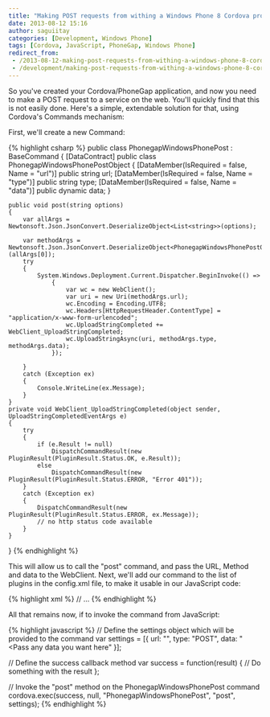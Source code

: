 ```yaml
---
title: "Making POST requests from withing a Windows Phone 8 Cordova project"
date: 2013-08-12 15:16
author: saguiitay
categories: [Development, Windows Phone]
tags: [Cordova, JavaScript, PhoneGap, Windows Phone]
redirect_from:
 - /2013-08-12-making-post-requests-from-withing-a-windows-phone-8-cordova-project/
 - /development/making-post-requests-from-withing-a-windows-phone-8-cordova-project/
---
```

So you've created your Cordova/PhoneGap application, and now you need to make a POST request to a service on the web. 
You'll quickly find that this is not easily done. Here's a simple, extendable solution for that, using Cordova's Commands mechanism:

First, we'll create a new Command:

{% highlight csharp %}
public class PhonegapWindowsPhonePost : BaseCommand
{
    [DataContract]
    public class PhonegapWindowsPhonePostObject
    {
        [DataMember(IsRequired = false, Name = "url")]
        public string url;
        [DataMember(IsRequired = false, Name = "type")]
        public string type;
        [DataMember(IsRequired = false, Name = "data")]
        public dynamic data;
    }
    
    public void post(string options)
    {
        var allArgs = Newtonsoft.Json.JsonConvert.DeserializeObject<List<string>>(options);
        
        var methodArgs = Newtonsoft.Json.JsonConvert.DeserializeObject<PhonegapWindowsPhonePostObject>(allArgs[0]);
        try
        {
            System.Windows.Deployment.Current.Dispatcher.BeginInvoke(() =>
                {
                    var wc = new WebClient();
                    var uri = new Uri(methodArgs.url);
                    wc.Encoding = Encoding.UTF8;
                    wc.Headers[HttpRequestHeader.ContentType] = "application/x-www-form-urlencoded";
                    wc.UploadStringCompleted += WebClient_UploadStringCompleted;
                    wc.UploadStringAsync(uri, methodArgs.type, methodArgs.data);
                });
        
        }
        catch (Exception ex)
        {
            Console.WriteLine(ex.Message);
        }
    }
    private void WebClient_UploadStringCompleted(object sender, UploadStringCompletedEventArgs e)
    {
        try
        {
            if (e.Result != null)
                DispatchCommandResult(new PluginResult(PluginResult.Status.OK, e.Result));
            else
                DispatchCommandResult(new PluginResult(PluginResult.Status.ERROR, "Error 401"));
        }
        catch (Exception ex)
        {
            DispatchCommandResult(new PluginResult(PluginResult.Status.ERROR, ex.Message));
            // no http status code available
        }
    }
}
{% endhighlight %}


This will allow us to call the "post" command, and pass the URL, Method and data to the WebClient. Next, we'll add our command to the list of
plugins in the config.xml file, to make it usable in our JavaScript code:

{% highlight xml %}
<plugins>
	<plugin name="Device"/>
    // ...
	<plugin name="InAppBrowser"/>
	<plugin name="PhonegapWindowsPhonePost" />
</plugins>
{% endhighlight %}

All that remains now, if to invoke the command from JavaScript:

{% highlight javascript %}
// Define the settings object which will be provided to the command 
var settings = [{
		url: "<Provide web service URL here>",
		type: "POST",
		data: "<Pass any data you want here"
	}];

// Define the success callback method
var success = function(result) {
	// Do something with the result
};

// Invoke the "post" method on the PhonegapWindowsPhonePost command
cordova.exec(success, null, "PhonegapWindowsPhonePost", "post", settings);
{% endhighlight %}
